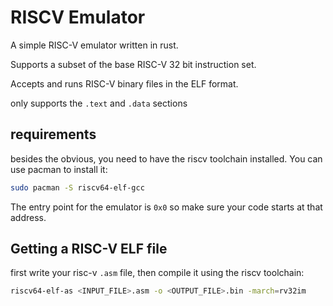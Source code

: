 # RISCV Emulator

A simple RISC-V emulator written in rust.

Supports a subset of the base RISC-V 32 bit instruction set.

Accepts and runs RISC-V binary files in the ELF format.

only supports the `.text` and `.data` sections

## requirements

besides the obvious, you need to have the riscv toolchain installed. You can use pacman to install it:

```bash
sudo pacman -S riscv64-elf-gcc
```

The entry point for the emulator is `0x0` so make sure your code starts at that address.

## Getting a RISC-V ELF file

first write your risc-v `.asm` file, then compile it using the riscv toolchain:

```bash
riscv64-elf-as <INPUT_FILE>.asm -o <OUTPUT_FILE>.bin -march=rv32im
```
